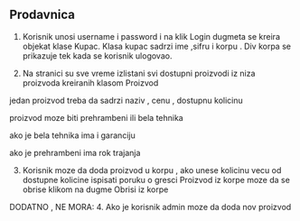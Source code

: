 ## Prodavnica



1. Korisnik unosi username i password i na klik Login dugmeta se kreira objekat klase Kupac.
Klasa kupac sadrzi ime ,sifru i korpu .
Div korpa se prikazuje tek kada se korisnik ulogovao.

2. Na stranici su sve vreme izlistani svi dostupni proizvodi iz niza proizvoda kreiranih klasom Proizvod

jedan proizvod treba da sadrzi naziv , cenu , dostupnu kolicinu 

proizvod moze biti prehrambeni ili bela tehnika

ako je bela tehnika ima i garanciju

ako je prehrambeni ima rok trajanja

3. Korisnik moze da doda proizvod u korpu , ako unese kolicinu vecu od dostupne kolicine ispisati poruku o gresci 
Proizvod iz korpe moze da se obrise klikom na dugme Obrisi iz korpe

DODATNO , NE MORA:
4. Ako je korisnik admin moze da doda nov proizvod